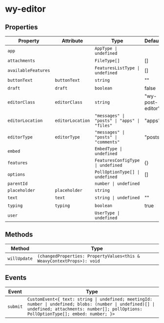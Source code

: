 # wy-editor

## Properties

| Property            | Attribute        | Type                                         | Default          |
|---------------------|------------------|----------------------------------------------|------------------|
| `app`               |                  | `AppType \| undefined`                       |                  |
| `attachments`       |                  | `FileType[]`                                 | []               |
| `availableFeatures` |                  | `FeaturesListType \| undefined`              | []               |
| `buttonText`        | `buttonText`     | `string`                                     | ""               |
| `draft`             | `draft`          | `boolean`                                    | false            |
| `editorClass`       | `editorClass`    | `string`                                     | "wy-post-editor" |
| `editorLocation`    | `editorLocation` | `"messages" \| "posts" \| "apps" \| "files"` | "apps"           |
| `editorType`        | `editorType`     | `"messages" \| "posts" \| "comments"`        | "posts"          |
| `embed`             |                  | `EmbedType \| undefined`                     |                  |
| `features`          |                  | `FeaturesConfigType \| undefined`            | {}               |
| `options`           |                  | `PollOptionType[] \| undefined`              | []               |
| `parentId`          |                  | `number \| undefined`                        |                  |
| `placeholder`       | `placeholder`    | `string`                                     |                  |
| `text`              | `text`           | `string \| undefined`                        | ""               |
| `typing`            | `typing`         | `boolean`                                    | true             |
| `user`              |                  | `UserType \| undefined`                      |                  |

## Methods

| Method       | Type                                             |
|--------------|--------------------------------------------------|
| `willUpdate` | `(changedProperties: PropertyValues<this & WeavyContextProps>): void` |

## Events

| Event    | Type                                             |
|----------|--------------------------------------------------|
| `submit` | `CustomEvent<{ text: string \| undefined; meetingId: number \| undefined; blobs: (number \| undefined)[] \| undefined; attachments: number[]; pollOptions: PollOptionType[]; embed: number; }>` |

